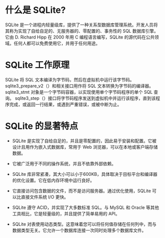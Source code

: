 # 什么是 SQLite?

SQLite 是一个进程内轻量级库，提供了一种关系型数据库管理系统。开发人员将其称为实现了自给自足的、无服务器的、零配置的、事务性的 SQL 数据库引擎。它由 D. Richard Hipp 在 2000 年用 C 编程语言编写，SQLite 的源代码在公共领域。任何人都可以免费使用它，并用于任何用途。 

# SQLite 工作原理

SQLite 将 SQL 文本编译为字节码，然后在虚拟机中运行该字节码。sqlite3_prepare_v2（）和相关接口用作将 SQL 文本转换为字节码的编译器。sqlite3_stmt 对象是一个字节码容器，以实现使用单个字节码程序的单个 SQL 查询。 sqlite3_step（）接口将字节码程序发送到虚拟机中并运行该程序，直到该程序完成，或返回一行结果，或遇到严重错误，或被中断为止。

# SQLite 的显著特点

* SQLite 是实现了自给自足的，并且是零配置的，因此易于安装和配置。它被设计且用作为嵌入式数据库，常用于 Web 浏览器，可以在本地或客户端存储数据。

* 它被广泛用于不同的操作系统，并且不依靠外部依赖。

* SQLite 库非常紧凑，其大小可以小于600KB，具体取决于目标平台和编译器的优化设置。它在低内存环境中运行良好。

* 它直接访问包含数据的文件，而不是访问服务器。通过优化使用，SQLite 可以比直接文件系统 I/O 更快。

* SQLite 遵守 ACID，并实现了大多数标准 SQL。与 MySQL 和 Oracle 等其他工具相比，它是轻量级的，并且提供了简单易用的 API。 

* SQLite 对表使用动态类型。这意味着您可以将任何值存储在任何列中，而与数据类型无关。它允许一个数据库连接一次同时处理多个数据库文件。
